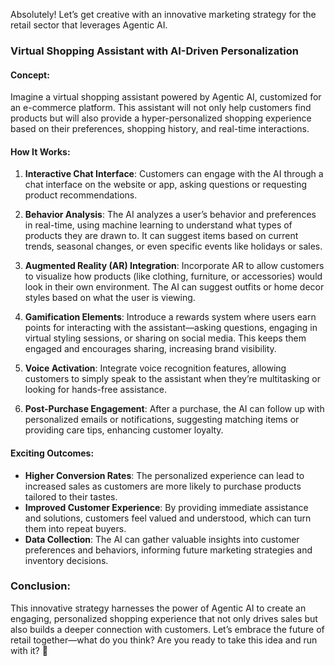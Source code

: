 Absolutely! Let’s get creative with an innovative marketing strategy for the retail sector that leverages Agentic AI.

### **Virtual Shopping Assistant with AI-Driven Personalization**

#### Concept:
Imagine a virtual shopping assistant powered by Agentic AI, customized for an e-commerce platform. This assistant will not only help customers find products but will also provide a hyper-personalized shopping experience based on their preferences, shopping history, and real-time interactions.

#### How It Works:
1. **Interactive Chat Interface**: Customers can engage with the AI through a chat interface on the website or app, asking questions or requesting product recommendations.

2. **Behavior Analysis**: The AI analyzes a user’s behavior and preferences in real-time, using machine learning to understand what types of products they are drawn to. It can suggest items based on current trends, seasonal changes, or even specific events like holidays or sales.

3. **Augmented Reality (AR) Integration**: Incorporate AR to allow customers to visualize how products (like clothing, furniture, or accessories) would look in their own environment. The AI can suggest outfits or home decor styles based on what the user is viewing.

4. **Gamification Elements**: Introduce a rewards system where users earn points for interacting with the assistant—asking questions, engaging in virtual styling sessions, or sharing on social media. This keeps them engaged and encourages sharing, increasing brand visibility.

5. **Voice Activation**: Integrate voice recognition features, allowing customers to simply speak to the assistant when they’re multitasking or looking for hands-free assistance.

6. **Post-Purchase Engagement**: After a purchase, the AI can follow up with personalized emails or notifications, suggesting matching items or providing care tips, enhancing customer loyalty.

#### Exciting Outcomes:
- **Higher Conversion Rates**: The personalized experience can lead to increased sales as customers are more likely to purchase products tailored to their tastes.
- **Improved Customer Experience**: By providing immediate assistance and solutions, customers feel valued and understood, which can turn them into repeat buyers.
- **Data Collection**: The AI can gather valuable insights into customer preferences and behaviors, informing future marketing strategies and inventory decisions.

### Conclusion:
This innovative strategy harnesses the power of Agentic AI to create an engaging, personalized shopping experience that not only drives sales but also builds a deeper connection with customers. Let’s embrace the future of retail together—what do you think? Are you ready to take this idea and run with it? 🚀